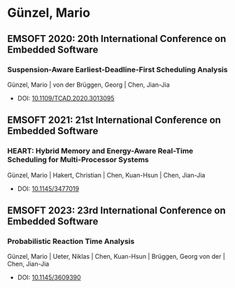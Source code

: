 # Günzel, Mario

## EMSOFT 2020: 20th International Conference on Embedded Software

### Suspension-Aware Earliest-Deadline-First Scheduling Analysis
Günzel, Mario | von der Brüggen, Georg | Chen, Jian-Jia
* DOI: [10.1109/TCAD.2020.3013095](https://doi.org/10.1109/TCAD.2020.3013095)

## EMSOFT 2021: 21st International Conference on Embedded Software

### HEART: Hybrid Memory and Energy-Aware Real-Time Scheduling for Multi-Processor Systems
Günzel, Mario | Hakert, Christian | Chen, Kuan-Hsun | Chen, Jian-Jia
* DOI: [10.1145/3477019](https://doi.org/10.1145/3477019)

## EMSOFT 2023: 23rd International Conference on Embedded Software

### Probabilistic Reaction Time Analysis
Günzel, Mario | Ueter, Niklas | Chen, Kuan-Hsun | Brüggen, Georg von der | Chen, Jian-Jia
* DOI: [10.1145/3609390](https://doi.org/10.1145/3609390)

